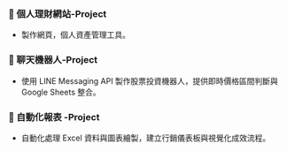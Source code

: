 ### 📁 個人理財網站-Project
- 製作網頁，個人資產管理工具。

### 📁 聊天機器人-Project
- 使用 LINE Messaging API 製作股票投資機器人，提供即時價格區間判斷與 Google Sheets 整合。

### 📁 自動化報表 -Project
- 自動化處理 Excel 資料與圖表繪製，建立行銷儀表板與視覺化成效流程。
